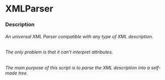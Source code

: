 # XMLParser
### Description
###### An universal XML Parser compatible with any type of XML description.
###### The only problem is that it can't interpret attributes.
###### The main purpose of this script is to parse the XML description into a self-made tree.

